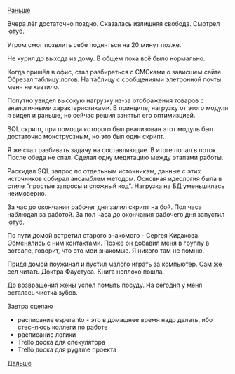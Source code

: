 [Раньше](2019.06.13.md)

Вчера лёг достаточно поздно. Сказалась излишняя свобода. Смотрел ютуб.

Утром смог позвлить себе подняться на 20 минут позже.

Не курил до выхода из дому.
В общем пока всё было нормально.

Когда пришёл в офис, стал разбираться с СМСками о зависшем сайте. Обрезал таблицу логов. На таблицу с сообщениями элетронной почты меня не хавтило.

Попутно увидел высокую нагрузку из-за отображения товаров с аналогичными характеристиками. В принципе, нагрузку от этого модуля я видел и раньше, но сейчас решил занятья его оптимизцией.

SQL скрипт, при помощи которого был реализован этот модуль был достаточно монструозным, но это был один скрипт.

Я же стал разбивать задачу на составляющие.
В итоге попал в поток.
После обеда не спал. Сделал одну медитацию между этапами работы.

Раскидал SQL запрос по отдельным источникам, данные с этих источников собирал ансамблем методом. Основная идеология была в стиле "простые запросы и сложный код". Нагрузка на БД уменьшилась неимоверно.

За час до окончания рабочег дня залил скрипт на бой. Пол часа наблюдал за работой. За пол часа до окончания рабочего дня запустил ютуб.

По пути домой встретил старого знакомого - Сергея Кидакова. Обменялись с ним контактами. Позже он добавил меня в группу в вотсапе, говорит, что это мои знакомые. Я никого там не помню.

Придя домой поужинал и пустил малого играть за компьютер. Сам же сел читать Доктра Фаустуса. Книга неплохо пошла.

До возвращения жены успел помыть посуду.
На сегодня у меня осталась чистка зубов.

Завтра сделаю
  - расписание esperanto - это в домашнее время надо делать, ибо стесняюсь коллеги по работе
  - расписание логики
  - Trello доска для спекулятора
  - Trello доска для pygame проекта

 [Дальше](2019.06.15.md)